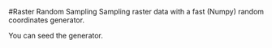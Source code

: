 #Raster Random Sampling
Sampling raster data with a fast (Numpy) random coordinates generator.

You can seed the generator.
